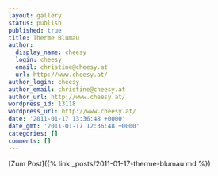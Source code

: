 ```yaml
---
layout: gallery
status: publish
published: true
title: Therme Blumau
author:
  display_name: cheesy
  login: cheesy
  email: christine@cheesy.at
  url: http://www.cheesy.at/
author_login: cheesy
author_email: christine@cheesy.at
author_url: http://www.cheesy.at/
wordpress_id: 13118
wordpress_url: http://www.cheesy.at/
date: '2011-01-17 13:36:48 +0000'
date_gmt: '2011-01-17 12:36:48 +0000'
categories: []
comments: []
---
```


[Zum Post]({% link _posts/2011-01-17-therme-blumau.md %})
<!--:-->
